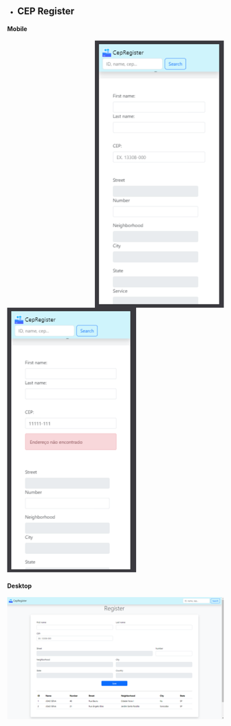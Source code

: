 - ## CEP Register

#### Mobile 
<img align="right" width="300" src="mobileCEP1.png">
<img width="300" src="mobileCEP2.png">

#### Desktop

<img width="600" src="desktopCEP.png">

  

